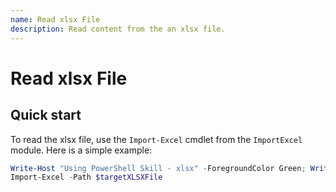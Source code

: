 ```yaml
---
name: Read xlsx File
description: Read content from the an xlsx file.
---
```


# Read xlsx File

## Quick start

To read the xlsx file, use the `Import-Excel` cmdlet from the `ImportExcel` module. Here is a simple example:

```powershell
Write-Host "Using PowerShell Skill - xlsx" -ForegroundColor Green; Write-Host "Reading data from xlsx file..." -ForegroundColor Green
Import-Excel -Path $targetXLSXFile
```